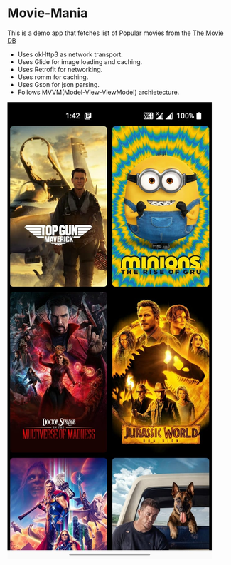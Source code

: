 # Movie-Mania
This is a demo app that fetches list of Popular movies from the [The Movie DB](https://www.themoviedb.org/)

* Uses okHttp3 as network transport.
* Uses Glide for image loading and caching.
* Uses Retrofit for networking.
* Uses romm for caching.
* Uses Gson for json parsing.
* Follows MVVM(Model-View-ViewModel) archietecture.

![Screenshot](screenshot_movieDB.jpeg)
